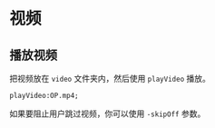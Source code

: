 # 视频

## 播放视频

把视频放在 `video` 文件夹内，然后使用 `playVideo` 播放。

``` ws
playVideo:OP.mp4;
```

如果要阻止用户跳过视频，你可以使用 `-skipOff` 参数。
